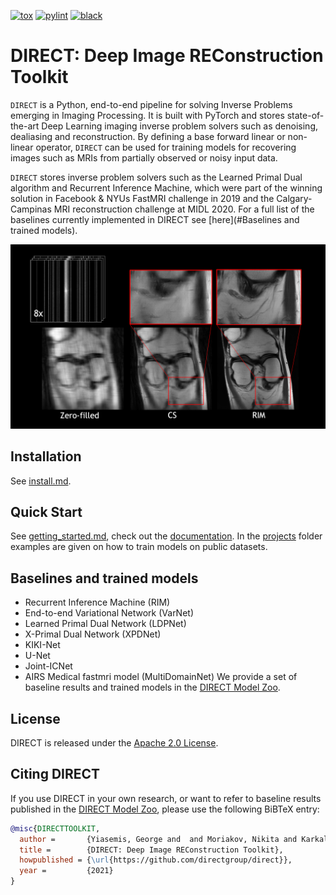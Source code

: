 [![tox](https://github.com/directgroup/direct/actions/workflows/tox.yml/badge.svg)](https://github.com/directgroup/direct/actions/workflows/tox.yml)
[![pylint](https://github.com/directgroup/direct/actions/workflows/pylint.yml/badge.svg)](https://github.com/directgroup/direct/actions/workflows/pylint.yml)
[![black](https://github.com/directgroup/direct/actions/workflows/black.yml/badge.svg)](https://github.com/directgroup/direct/actions/workflows/black.yml)

# DIRECT: Deep Image REConstruction Toolkit
`DIRECT` is a Python, end-to-end pipeline for solving Inverse Problems emerging in Imaging Processing. It is built with PyTorch and stores state-of-the-art Deep Learning imaging inverse problem solvers such as denoising, dealiasing and reconstruction. By defining a base forward linear or non-linear operator, `DIRECT` can be used for training models for recovering images such as MRIs from partially observed or noisy input data. 

`DIRECT` stores inverse problem solvers such as the Learned Primal Dual algorithm and Recurrent Inference Machine, which were part of the winning solution in Facebook & NYUs FastMRI challenge in 2019 and the Calgary-Campinas MRI reconstruction challenge at MIDL 2020. For a full list of the baselines currently implemented in DIRECT see [here](#Baselines and trained models). 

<div align="center">
  <img src=".github/direct.png"/>
</div>

## Installation
See [install.md](install.md).

## Quick Start
See [getting_started.md](getting_started.md), check out the [documentation](https://docs.aiforoncology.nl/direct).
In the [projects](projects) folder examples are given on how to train models on public datasets.

## Baselines and trained models
 - Recurrent Inference Machine (RIM) 
 - End-to-end Variational Network (VarNet) 
 - Learned Primal Dual Network (LDPNet) 
 - X-Primal Dual Network (XPDNet)
 - KIKI-Net
 - U-Net
 - Joint-ICNet 
 - AIRS Medical fastmri model (MultiDomainNet)
We provide a set of baseline results and trained models in the [DIRECT Model Zoo](model_zoo.md).

## License
DIRECT is released under the [Apache 2.0 License](LICENSE).

## Citing DIRECT
If you use DIRECT in your own research, or want to refer to baseline results published in the
 [DIRECT Model Zoo](model_zoo.md), please use the following BiBTeX entry:

```BibTeX
@misc{DIRECTTOOLKIT,
  author =       {Yiasemis, George and  and Moriakov, Nikita and Karkalousos, Dimitrios  and Caan, Matthan and Teuwen, Jonas},
  title =        {DIRECT: Deep Image REConstruction Toolkit},
  howpublished = {\url{https://github.com/directgroup/direct}},
  year =         {2021}
}
```
